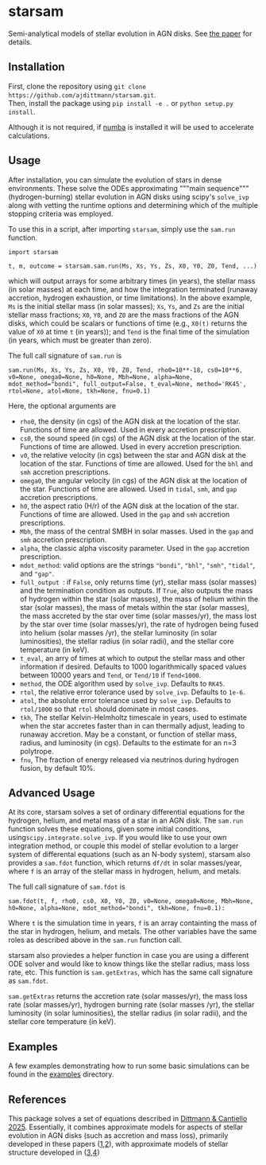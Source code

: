 # starsam
Semi-analytical models of stellar evolution in AGN disks. See [the paper](https://arxiv.org/abs/2409.02981) for details. 

## Installation
First, clone the repository using ``git clone https://github.com/ajdittmann/starsam.git``.  
Then, install the package using ``pip install -e .`` or ``python setup.py install``. 

Although it is not required, if [numba](https://numba.pydata.org/) is installed it will be used to accelerate calculations.

## Usage
After installation, you can simulate the evolution of stars in dense environments. These solve the ODEs approximating """main sequence""" (hydrogen-burning) stellar evolution in AGN disks using scipy's ``solve_ivp`` along with vetting the runtime options and determining which of the multiple stopping criteria was employed. 

To use this in a script, after importing ``starsam``, simply use the ``sam.run`` function. 
```
import starsam

t, m, outcome = starsam.sam.run(Ms, Xs, Ys, Zs, X0, Y0, Z0, Tend, ...)
```
which will output arrays for some arbitrary times (in years), the stellar mass (in solar masses) at each time, and how the integration terminated (runaway accretion, hydrogen exhaustion, or time limitations).
In the above example, ``Ms`` is the initial stellar mass (in solar masses); ``Xs``, ``Ys``, and ``Zs`` are the initial stellar mass fractions; ``X0``, ``Y0``, and ``Z0`` are the mass fractions of the AGN disks, which could be scalars or functions of time (e.g., ``X0(t)`` returns the value of ``X0`` at time ``t`` (in years)); and ``Tend`` is the final time of the simulation (in years, which must be greater than zero).   

The full call signature of ``sam.run`` is 
```
sam.run(Ms, Xs, Ys, Zs, X0, Y0, Z0, Tend, rho0=10**-18, cs0=10**6, v0=None, omega0=None, h0=None, Mbh=None, alpha=None, mdot_method="bondi", full_output=False, t_eval=None, method='RK45', rtol=None, atol=None, tkh=None, fnu=0.1)
```
Here, the optional arguments are
* ``rho0``, the density (in cgs) of the AGN disk at the location of the star. Functions of time are allowed. Used in every accretion prescription.
* ``cs0``, the sound speed (in cgs) of the AGN disk at the location of the star. Functions of time are allowed. Used in every accretion prescription.
* ``v0``, the relative velocity (in cgs) between the star and AGN disk at the location of the star. Functions of time are allowed. Used for the ``bhl`` and ``smh`` accretion prescriptions.
* ``omega0``, the angular velocity (in cgs) of the AGN disk at the location of the star. Functions of time are allowed. Used in ``tidal``, ``smh``, and ``gap`` accretion prescriptions.
* ``h0``, the aspect ratio (H/r) of the AGN disk at the location of the star. Functions of time are allowed. Used in the ``gap`` and ``smh`` accretion prescriptions.
* ``Mbh``, the mass of the central SMBH in solar masses. Used in the ``gap`` and ``smh`` accretion prescription.
* ``alpha``, the classic alpha viscosity parameter. Used in the ``gap`` accretion prescription.
* ``mdot_method``: valid options are the strings ``"bondi"``, ``"bhl"``, ``"smh"``, ``"tidal"``, and ``"gap"``.
* ``full_output ``: if ``False``, only returns time (yr), stellar mass (solar masses) and the termination condition as outputs. If ``True``, also outputs the mass of hydrogen within the star (solar masses), the mass of helium within the star (solar masses), the mass of metals within the star (solar masses), the mass accreted by the star over time (solar masses/yr), the mass lost by the star over time (solar masses/yr), the rate of hydrogen being fused into helium (solar masses /yr), the stellar luminosity (in solar luminosities), the stellar radius (in solar radii), and the stellar core temperature (in keV).
* ``t_eval``, an arry of times at which to output the stellar mass and other information if desired. Defaults to 1000 logarithmically spaced values between 10000 years and ``Tend``, or ``Tend/10`` if ``Tend<1000``.
* ``method``, the ODE algorithm used by ``solve_ivp``. Defaults to ``RK45``.
* ``rtol``, the relative error tolerance used by ``solve_ivp``. Defaults to ``1e-6``.
* ``atol``, the absolute error tolerance used by ``solve_ivp``. Defaults to ``rtol/1000`` so that ``rtol`` should dominate in most cases.
* ``tkh``, The stellar Kelvin-Helmholtz timescale in years, used to estimate when the star accretes faster than in can thermally adjust, leading to runaway accretion. May be a constant, or function of stellar mass, radius, and luminosity (in cgs). Defaults to the estimate for an n=3 polytrope.
* ``fnu``, The fraction of energy released via neutrinos during hydrogen fusion, by default 10%. 

## Advanced Usage
At its core, starsam solves a set of ordinary differential equations for the hydrogen, helium, and metal mass of a star in an AGN disk. The ``sam.run`` function solves these equations, given some initial conditions, using``scipy.integrate.solve_ivp``. If you would like to use your own integration method, or couple this model of stellar evolution to a larger system of differental equations (such as an N-body system), starsam also provides a ``sam.fdot`` function, which returns ``df/dt`` in solar masses/year, where ``f`` is an array of the stellar mass in hydrogen, helium, and metals. 

The full call signature of ``sam.fdot`` is 
```
sam.fdot(t, f, rho0, cs0, X0, Y0, Z0, v0=None, omega0=None, Mbh=None, h0=None, alpha=None, mdot_method="bondi", tkh=None, fnu=0.1):
```
Where ``t`` is the simulation time in years, ``f`` is an array containting the mass of the star in hydrogen, helium, and metals. The other variables have the same roles as described above in the ``sam.run`` function call.

starsam also proviedes a helper function in case you are using a different ODE solver and would like to know things like the stellar radius, mass loss rate, etc. This function is ``sam.getExtras``, which has the same call signature as ``sam.fdot``.

``sam.getExtras`` returns the accretion rate (solar masses/yr), the mass loss rate (solar masses/yr), hydrogen burning rate (solar masses /yr), the stellar luminosity (in solar luminosities), the stellar radius (in solar radii), and the stellar core temperature (in keV).

## Examples
A few examples demonstrating how to run some basic simulations can be found in the [examples](examples/) directory.

## References
This package solves a set of equations described in [Dittmann & Cantiello 2025](https://arxiv.org/abs/2409.02981). Essentially, it combines approximate models for aspects of stellar evolution in AGN disks (such as accretion and mass loss), primarily developed in these papers ([1](https://ui.adsabs.harvard.edu/abs/2021ApJ...910...94C/abstract),[2](https://ui.adsabs.harvard.edu/abs/2021ApJ...916...48D/abstract)), with approximate models of stellar structure developed in ([3](https://ui.adsabs.harvard.edu/abs/1964ApJS....9..201F/abstract),[4](https://ui.adsabs.harvard.edu/abs/1984ApJ...280..825B/abstract))
